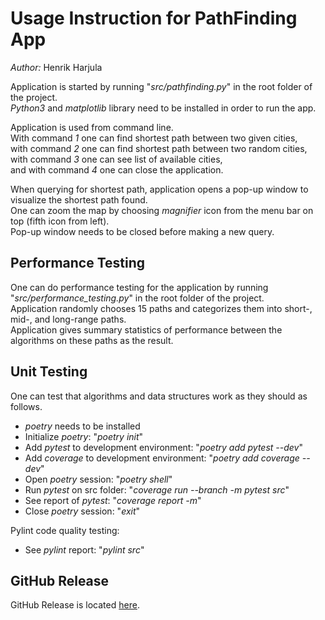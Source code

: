 # Usage Instruction for PathFinding App
*Author:* Henrik Harjula  
  
Application is started by running "*src/pathfinding.py*" in the root folder of the project.  
*Python3* and *matplotlib* library need to be installed in order to run the app.  
  
Application is used from command line.  
With command *1* one can find shortest path between two given cities,  
with command *2* one can find shortest path between two random cities,  
with command *3* one can see list of available cities,  
and with command *4* one can close the application.  
  
When querying for shortest path, application opens a pop-up window to visualize the shortest path found.  
One can zoom the map by choosing *magnifier* icon from the menu bar on top (fifth icon from left).  
Pop-up window needs to be closed before making a new query.  

## Performance Testing
One can do performance testing for the application by running "*src/performance_testing.py*" in the root folder of the project.  
Application randomly chooses 15 paths and categorizes them into short-, mid-, and long-range paths.  
Application gives summary statistics of performance between the algorithms on these paths as the result.  

## Unit Testing
One can test that algorithms and data structures work as they should as follows.
- *poetry* needs to be installed
- Initialize *poetry*: "*poetry init*"
- Add *pytest* to development environment: "*poetry add pytest --dev*"
- Add *coverage* to development environment: "*poetry add coverage --dev*"
- Open *poetry* session: "*poetry shell*"
- Run *pytest* on src folder: "*coverage run --branch -m pytest src*"
- See report of *pytest*: "*coverage report -m*"
- Close *poetry* session: "*exit*"
  
Pylint code quality testing:
- See *pylint* report: "*pylint src*"

## GitHub Release
GitHub Release is located [here](https://github.com/henkkah/pathfinding/releases/tag/release1).  
